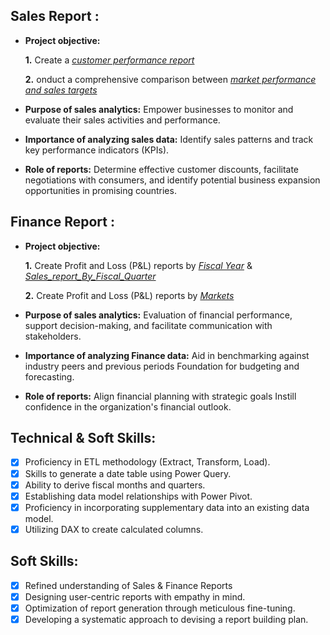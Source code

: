 ## Sales Report :


- **Project objective:** 

    **1.** Create a _[customer performance report](https://github.com/nav2342/Excel_Sales_Analytics_Project/blob/main/Customer_Performance_Sales_Report.pdf)_ 

    **2.** onduct a comprehensive comparison between _[market performance and sales targets](https://github.com/nav2342/Excel_Sales_Analytics_Project/blob/main/sales_market_report.pdf)_

- **Purpose of sales analytics:** Empower businesses to monitor and evaluate their sales activities and performance.

- **Importance of analyzing sales data:** Identify sales patterns and track key performance indicators (KPIs).

- **Role of reports:** Determine effective customer discounts, facilitate negotiations with consumers, and identify potential business expansion opportunities in promising countries.


## Finance Report :

- **Project objective:** 

    **1.** Create Profit and Loss (P&L) reports by _[Fiscal Year](https://github.com/nav2342/Excel_Sales_Analytics_Project/blob/main/P%26L_Statement_By_Market.pdf)_ & _[Sales_report_By_Fiscal_Quarter](https://github.com/nav2342/Excel_Sales_Analytics_Project/blob/main/Sales_report_By_Fiscal_Quarter.pdf)_ 

   **2.** Create Profit and Loss (P&L) reports by _[Markets](https://github.com/nav2342/Excel_Sales_Analytics_Project/blob/main/P%26L_Statement_By_Market.pdf)_

- **Purpose of sales analytics:** Evaluation of financial performance, support decision-making, and facilitate communication with stakeholders.

- **Importance of analyzing Finance data:** Aid in benchmarking against industry peers and previous periods Foundation for budgeting and forecasting.

- **Role of reports:** Align financial planning with strategic goals Instill confidence in the organization's financial outlook.


## Technical & Soft Skills:
- [x]	Proficiency in ETL methodology (Extract, Transform, Load).
- [x]	Skills to generate a date table using Power Query.
- [x]	Ability to derive fiscal months and quarters.
- [x]	Establishing data model relationships with Power Pivot.
- [x]	Proficiency in incorporating supplementary data into an existing data model.
- [x]	Utilizing DAX to create calculated columns.

## Soft Skills:
- [x]	Refined understanding of Sales & Finance Reports
- [x]	Designing user-centric reports with empathy in mind.
- [x]	Optimization of report generation through meticulous fine-tuning.
- [x]	Developing a systematic approach to devising a report building plan.
